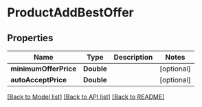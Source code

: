 # ProductAddBestOffer

## Properties
Name | Type | Description | Notes
------------ | ------------- | ------------- | -------------
**minimumOfferPrice** | **Double** |  | [optional] 
**autoAcceptPrice** | **Double** |  | [optional] 

[[Back to Model list]](../README.md#documentation-for-models) [[Back to API list]](../README.md#documentation-for-api-endpoints) [[Back to README]](../README.md)


